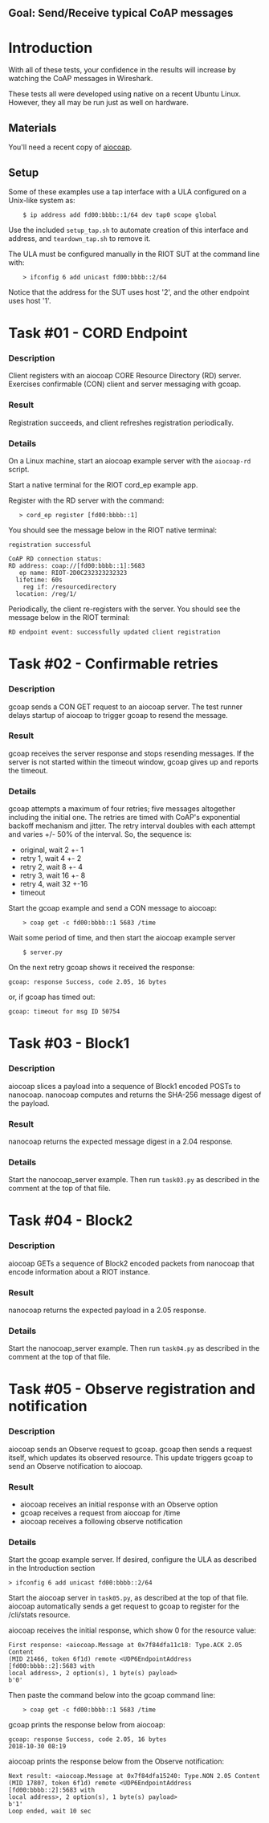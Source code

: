## Goal: Send/Receive typical CoAP messages

Introduction
============
With all of these tests, your confidence in the results will increase by
watching the CoAP messages in Wireshark.

These tests all were developed using native on a recent Ubuntu Linux. However,
they all may be run just as well on hardware.

Materials
---------

You'll need a recent copy of [aiocoap](https://github.com/chrysn/aiocoap).

Setup
-----

Some of these examples use a tap interface with a ULA configured on a Unix-like
system as:
```
    $ ip address add fd00:bbbb::1/64 dev tap0 scope global
```

Use the included `setup_tap.sh` to automate creation of this interface and
address, and `teardown_tap.sh` to remove it.

The ULA must be configured manually in the RIOT SUT at the command line with:
```
    > ifconfig 6 add unicast fd00:bbbb::2/64
```

Notice that the address for the SUT uses host '2', and the other endpoint uses
host '1'.


Task #01 - CORD Endpoint
========================
### Description

Client registers with an aiocoap CORE Resource Directory (RD) server. Exercises
confirmable (CON) client and server messaging with gcoap.

### Result

Registration succeeds, and client refreshes registration periodically.

### Details

On a Linux machine, start an aiocoap example server with the `aiocoap-rd`
script.

Start a native terminal for the RIOT cord_ep example app.

Register with the RD server with the command:
```
   > cord_ep register [fd00:bbbb::1]
```

You should see the message below in the RIOT native terminal:
```
registration successful

CoAP RD connection status:
RD address: coap://[fd00:bbbb::1]:5683
   ep name: RIOT-2D0C232323232323
  lifetime: 60s
    reg if: /resourcedirectory
  location: /reg/1/

```

Periodically, the client re-registers with the server. You should see the
message below in the RIOT terminal:
```
RD endpoint event: successfully updated client registration
```


Task #02 - Confirmable retries
==============================
### Description

gcoap sends a CON GET request to an aiocoap server. The test runner delays
startup of aiocoap to trigger gcoap to resend the message.

### Result
gcoap receives the server response and stops resending messages. If the server
is not started within the timeout window, gcoap gives up and reports the timeout.

### Details
gcoap attempts a maximum of four retries; five messages altogether including
the initial one. The retries are timed with CoAP's exponential backoff mechanism
and jitter. The retry interval doubles with each attempt and varies +/- 50% of
the interval. So, the sequence is:

* original, wait  2 +- 1
* retry 1,  wait  4 +- 2
* retry 2,  wait  8 +- 4
* retry 3,  wait 16 +- 8
* retry 4,  wait 32 +-16
* timeout

Start the gcoap example and send a CON message to aiocoap:
```
    > coap get -c fd00:bbbb::1 5683 /time
```

Wait some period of time, and then start the aiocoap example server
```
    $ server.py
```

On the next retry gcoap shows it received the response:
```
gcoap: response Success, code 2.05, 16 bytes
```

or, if gcoap has timed out:
```
gcoap: timeout for msg ID 50754
```


Task #03 - Block1
=================
### Description

aiocoap slices a payload into a sequence of Block1 encoded POSTs to nanocoap.
nanocoap computes and returns the SHA-256 message digest of the payload.

### Result

nanocoap returns the expected message digest in a 2.04 response.

### Details

Start the nanocoap_server example. Then run `task03.py` as described in the
comment at the top of that file.


Task #04 - Block2
=================
### Description

aiocoap GETs a sequence of Block2 encoded packets from nanocoap that encode
information about a RIOT instance.

### Result

nanocoap returns the expected payload in a 2.05 response.

### Details

Start the nanocoap_server example. Then run `task04.py` as described in the
comment at the top of that file.


Task #05 - Observe registration and notification
================================================
### Description

aiocoap sends an Observe request to gcoap. gcoap then sends a request itself,
which updates its observed resource. This update triggers gcoap to send an
Observe notification to aiocoap.

### Result

* aiocoap receives an initial response with an Observe option
* gcoap receives a request from aiocoap for /time
* aiocoap receives a following observe notification

### Details

Start the gcoap example server. If desired, configure the ULA as described in
the Introduction section

    > ifconfig 6 add unicast fd00:bbbb::2/64

Start the aiocoap server in `task05.py`, as described at the top of that file.
aiocoap automatically sends a get request to gcoap to register for the
/cli/stats resource.

aiocoap receives the initial response, which show 0 for the resource value:
```
First response: <aiocoap.Message at 0x7f84dfa11c18: Type.ACK 2.05 Content
(MID 21466, token 6f1d) remote <UDP6EndpointAddress [fd00:bbbb::2]:5683 with
local address>, 2 option(s), 1 byte(s) payload>
b'0'
```

Then paste the command below into the gcoap command line:
```
    > coap get -c fd00:bbbb::1 5683 /time
```

gcoap prints the response below from aiocoap:
```
gcoap: response Success, code 2.05, 16 bytes
2018-10-30 08:19

```

aiocoap prints the response below from the Observe notification:
```
Next result: <aiocoap.Message at 0x7f84dfa15240: Type.NON 2.05 Content
(MID 17807, token 6f1d) remote <UDP6EndpointAddress [fd00:bbbb::2]:5683 with
local address>, 2 option(s), 1 byte(s) payload>
b'1'
Loop ended, wait 10 sec

```
